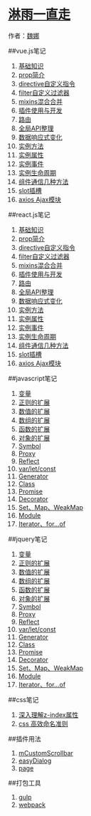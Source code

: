 # [淋雨一直走]()

作者：[魏娜](http://www.iswn.me)

<!-- [ditto:searchbar] -->

##vue.js笔记

1. [基础知识](#docs/vueJs/lib_vueJs_base)
1. [prop简介](#docs/vueJs/lib_vueJs_props)
1. [directive自定义指令](#docs/vueJs/lib_vueJs_directive)
1. [filter自定义过滤器](#docs/vueJs/lib_vueJs_filter)
1. [mixins混合合并](#docs/vueJs/lib_vueJs_mixins)
1. [插件使用与开发](#docs/vueJs/lib_vueJs_plugin)
1. [路由](#docs/vueJs/lib_vueJs_router)
1. [全局API整理](#docs/vueJs/lib_vueJs_glbObj)
1. [数据响应式变化](#docs/vueJs/lib_vueJs_response)
1. [实例方法](#docs/vueJs/lib_vueJs_objFn)
1. [实例属性](#docs/vueJs/lib_vueJs_objProp)
1. [实例事件](#docs/vueJs/lib_vueJs_objEvent)
1. [实例生命周期](#docs/vueJs/lib_vueJs_lifeCycle)
1. [组件通信几种方法](#docs/vueJs/lib_vueJs_message)
1. [slot插槽](#docs/vueJs/lib_vueJs_slot)
1. [axios Ajax模块](#docs/vueJs/lib_vueJs_axios)

##react.js笔记

1. [基础知识](#docs/reactJs/lib_reactJs_base)
1. [prop简介](#docs/reactJs/lib_reactJs_props)
1. [directive自定义指令](#docs/reactJs/lib_reactJs_directive)
1. [filter自定义过滤器](#docs/reactJs/lib_reactJs_filter)
1. [mixins混合合并](#docs/vueJs/lib_vueJs_mixins)
1. [插件使用与开发](#docs/vueJs/lib_vueJs_plugin)
1. [路由](#docs/vueJs/lib_vueJs_router)
1. [全局API整理](#docs/vueJs/lib_vueJs_glbObj)
1. [数据响应式变化](#docs/vueJs/lib_vueJs_response)
1. [实例方法](#docs/vueJs/lib_vueJs_objFn)
1. [实例属性](#docs/vueJs/lib_vueJs_objProp)
1. [实例事件](#docs/vueJs/lib_vueJs_objEvent)
1. [实例生命周期](#docs/vueJs/lib_vueJs_lifeCycle)
1. [组件通信几种方法](#docs/vueJs/lib_vueJs_message)
1. [slot插槽](#docs/vueJs/lib_vueJs_slot)
1. [axios Ajax模块](#docs/vueJs/lib_vueJs_axios)

##javascript笔记

1. [变量](#docs/js_variable)
1. [正则的扩展](#docs/es6_string)
1. [数值的扩展](#docs/es6_number)
1. [数组的扩展](#docs/es6_array)
1. [函数的扩展](#docs/es6_function)
1. [对象的扩展](#docs/es6_object)
1. [Symbol](#docs/es6_symbol)
1. [Proxy](#docs/es6_proxy)
1. [Reflect](#docs/es6_reflect)
1. [var/let/const](#docs/es6_var_let_const)
1. [Generator](#docs/es6_generator)
1. [Class](#docs/es6_class)
1. [Promise](#docs/es6_promise)
1. [Decorator](#docs/es6_decorator)
1. [Set、Map、WeakMap](#docs/es6_decorator)
1. [Module](#docs/es6_module)
1. [Iterator、for...of](#docs/es6_Iterator_for_of)

##jquery笔记

1. [变量](#docs/js_variable)
1. [正则的扩展](#docs/es6_string)
1. [数值的扩展](#docs/es6_number)
1. [数组的扩展](#docs/es6_array)
1. [函数的扩展](#docs/es6_function)
1. [对象的扩展](#docs/es6_object)
1. [Symbol](#docs/es6_symbol)
1. [Proxy](#docs/es6_proxy)
1. [Reflect](#docs/es6_reflect)
1. [var/let/const](#docs/es6_var_let_const)
1. [Generator](#docs/es6_generator)
1. [Class](#docs/es6_class)
1. [Promise](#docs/es6_promise)
1. [Decorator](#docs/es6_decorator)
1. [Set、Map、WeakMap](#docs/es6_decorator)
1. [Module](#docs/es6_module)
1. [Iterator、for...of](#docs/es6_Iterator_for_of)

##css笔记

1. [深入理解z-index属性](#docs/css/css-zindex)
1. [css 高效命名准则](#docs/css/css-name)

##插件用法

1. [mCustomScrollbar](#docs/plugin_mCustomScrollbar)
1. [easyDialog](#docs/plugin_easyDialog)
1. [page](#docs/plugin_page)

##打包工具

1. [gulp](#docs/pack_gulp)
1. [webpack](#docs/pack_webpack)




